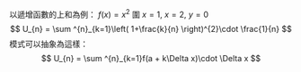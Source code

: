 以遞增函數的上和為例：
$f(x) = x^{2}$ 圍 $x=1,\ x=2,\ y=0$
$$
U_{n} = \sum ^{n}_{k=1}\left( 1+\frac{k}{n} \right)^{2}\cdot \frac{1}{n}
$$
模式可以抽象為這樣：
$$
U_{n} = \sum ^{n}_{k=1}f(a + k\Delta x)\cdot \Delta x
$$